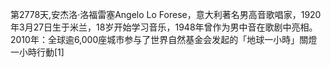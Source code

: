 第2778天,安杰洛·洛福雷塞Angelo Lo Forese，意大利著名男高音歌唱家，1920年3月27日生于米兰，18岁开始学习音乐，1948年曾作为男中音在歌剧中亮相。
2010年：全球逾6,000座城市参与了世界自然基金会发起的「地球一小時」關燈一小時行動[1]